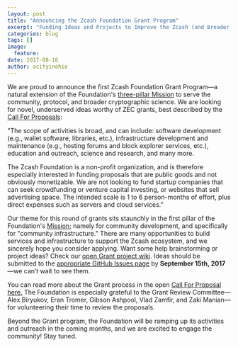 ```yaml
---
layout: post
title: "Announcing the Zcash Foundation Grant Program"
excerpt: "Funding Ideas and Projects to Improve the Zcash (and Broader Cryptocurrency) Ecosystem"
categories: blog
tags: []
image:
  feature:
date: 2017-08-16
author: acityinohio
---
```


We are proud to announce the first Zcash Foundation Grant Program—a natural extension of the Foundation's [three-pillar Mission](https://github.com/ZcashFoundation/ZcashFoundation/blob/master/MISSION.md) to serve the community, protocol, and broader cryptographic science. We are looking for novel, underserved ideas worthy of ZEC grants, best described by the [Call For Proposals](https://github.com/ZcashFoundation/GrantProposals-2017Q4):

"The scope of activities is broad, and can include: software development (e.g., wallet software, libraries, etc.), infrastructure development and maintenance (e.g., hosting forums and block explorer services, etc.), education and outreach, science and research, and many more.

The Zcash Foundation is a non-profit organization, and is therefore especially interested in funding proposals that are public goods and not obviously monetizable. We are not looking to fund startup companies that can seek crowdfunding or venture capital investing, or websites that sell advertising space. The intended scale is 1 to 6 person-months of effort, plus direct expenses such as servers and cloud services.”

Our theme for this round of grants sits staunchly in the first pillar of the Foundation's [Mission](https://github.com/ZcashFoundation/ZcashFoundation/blob/master/MISSION.md); namely for community development, and specifically for "community infrastructure." There are many opportunities to build services and infrastructure to support the Zcash ecosystem, and we sincerely hope you consider applying. Want some help brainstorming or project ideas? Check our [open Grant project wiki](https://github.com/ZcashFoundation/ZcashFoundation/wiki/Grant-Project-Ideas). Ideas should be submitted to the [appropriate GitHub Issues page](https://github.com/ZcashFoundation/GrantProposals-2017Q4/issues) by **September 15th, 2017**—we can’t wait to see them.

You can read more about the Grant process in the open [Call For Proposal here.](https://github.com/ZcashFoundation/GrantProposals-2017Q4) The Foundation is especially grateful to the Grant Review Committee—Alex Biryukov, Eran Tromer, Gibson Ashpool, Vlad Zamfir, and Zaki Manian—for volunteering their time to review the proposals.

Beyond the Grant program, the Foundation will be ramping up its activities and outreach in the coming months, and we are excited to engage the community! Stay tuned.

